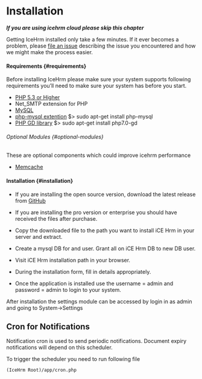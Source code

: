 # Installation

**_If you are using icehrm cloud please skip this chapter_**

Getting IceHrm installed only take a few minutes. If it ever becomes a problem, please [file an issue](https://github.com/gamonoid/icehrm/issues/new) describing the issue you encountered and how we might make the process easier.

#### Requirements {#requirements}

Before installing IceHrm please make sure your system supports following requirements you’ll need to make sure your system has before you start.

* [PHP 5.3 or Higher](http://php.net/)
* Net\_SMTP extension for PHP
* [MySQL](http://dev.mysql.com/downloads/)
* [php-mysql extention](http://php.net/manual/en/mysqli.installation.php)
$&gt; sudo apt-get install php-mysql
* [PHP GD library](http://php.net/manual/en/mysqli.installation.php)
$&gt; sudo apt-get install php7.0-gd

###### Optional Modules {#optional-modules}

These are optional components which could improve icehrm performance

* [Memcache](https://www.digitalocean.com/community/tutorials/how-to-install-and-use-memcache-on-ubuntu-14-04)

#### Installation {#installation}

* If you are installing the open source version, download the latest release from [GitHub](https://github.com/gamonoid/icehrm/releases/latest)

* If you are installing the pro version or enterprise you should have received the files after purchase.

* Copy the downloaded file to the path you want to install iCE Hrm in your server and extract.

* Create a mysql DB for and user. Grant all on iCE Hrm DB to new DB user.

* Visit iCE Hrm installation path in your browser.

* During the installation form, fill in details appropriately.

* Once the application is installed use the username = admin and password = admin to login to your system.


After installation the settings module can be accessed by login in as admin and going to System->Settings


## Cron for Notifications

Notification cron is used to send periodic notifications. Document expiry notifications will depend on this scheduler.

To trigger the scheduler you need to run following file

<code>(IceHrm Root)/app/cron.php</code>

